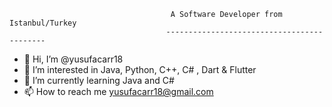

                                        A Software Developer from Istanbul/Turkey
                                       -------------------------------------------


- 👋 Hi, I’m @yusufacarr18
- 👀 I’m interested in Java, Python, C++, C# , Dart & Flutter 
- 🌱 I’m currently learning Java and C#
- 📫 How to reach me yusufacarr18@gmail.com

<!---
yusufacarr18/yusufacarr18 is a ✨ special ✨ repository because its `README.md` (this file) appears on your GitHub profile.
You can click the Preview link to take a look at your changes.
--->
